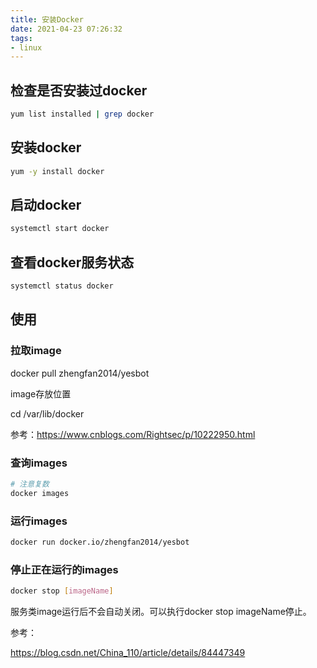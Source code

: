 ```yaml
---
title: 安装Docker
date: 2021-04-23 07:26:32
tags:
- linux
---
```

## 检查是否安装过docker

```bash
yum list installed | grep docker
```

## 安装docker

```bash
yum -y install docker
```

## 启动docker

```bash
systemctl start docker
```

## 查看docker服务状态

```bash
systemctl status docker
```

## 使用

### 拉取image

docker pull zhengfan2014/yesbot

image存放位置

cd /var/lib/docker

参考：https://www.cnblogs.com/Rightsec/p/10222950.html

### 查询images

```bash
# 注意复数
docker images
```

### 运行images

```bash
docker run docker.io/zhengfan2014/yesbot
```

### 停止正在运行的images

```bash
docker stop [imageName]
```

服务类image运行后不会自动关闭。可以执行docker stop imageName停止。

参考：

https://blog.csdn.net/China_110/article/details/84447349